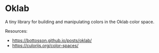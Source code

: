 Oklab
=====

A tiny library for building and manipulating colors in the Oklab color space.

Resources:
- https://bottosson.github.io/posts/oklab/
- https://culorijs.org/color-spaces/
